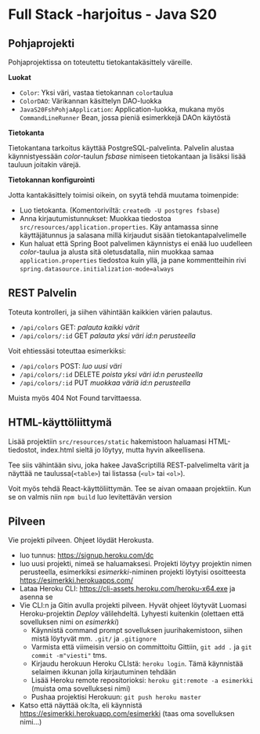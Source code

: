 # Full Stack -harjoitus - Java S20

## Pohjaprojekti

Pohjaprojektissa on toteutettu tietokantakäsittely väreille. 

**Luokat**

- `Color`: Yksi väri, vastaa tietokannan `color`taulua
- `ColorDAO`: Värikannan käsittelyn DAO-luokka
- `JavaS20FshPohjaApplication`: Application-luokka, mukana myös `CommandLineRunner` Bean, jossa
pieniä esimerkkejä DAOn käytöstä  

**Tietokanta**

Tietokantana tarkoitus käyttää PostgreSQL-palvelinta. Palvelin alustaa käynnistyessään 
*color*-taulun *fsbase* nimiseen tietokantaan ja lisäksi lisää tauluun joitakin värejä.

**Tietokannan konfigurointi**

Jotta kantakäsittely toimisi oikein, on syytä tehdä muutama toimenpide:

- Luo tietokanta. (Komentoriviltä: `createdb -U postgres fsbase`)
- Anna kirjautumistunnukset: Muokkaa tiedostoa `src/resources/application.properties`. Käy antamassa 
sinne käyttäjätunnus ja salasana millä kirjaudut sisään tietokantapalvelimelle
- Kun haluat että Spring Boot palvelimen käynnistys ei enää luo uudelleen *color*-taulua ja
alusta sitä oletusdatalla, niin muokkaa samaa `application.properties` tiedostoa kuin yllä, ja pane 
kommentteihin rivi \
       `spring.datasource.initialization-mode=always`

## REST Palvelin

Toteuta kontrolleri, ja siihen vähintään kaikkien värien palautus.

- `/api/colors` GET: *palauta kaikki värit*
- `/api/colors/:id` GET *palauta yksi väri id:n perusteella*

Voit ehtiessäsi toteuttaa esimerkiksi:

- `/api/colors` POST: *luo uusi väri*
- `/api/colors/:id` DELETE *poista yksi väri id:n perusteella*
- `/api/colors/:id` PUT *muokkaa väriä id:n perusteella*

Muista myös 404 Not Found tarvittaessa.

## HTML-käyttöliittymä

Lisää projektiin `src/resources/static` hakemistoon haluamasi HTML-tiedostot,
index.html sieltä jo löytyy, mutta hyvin alkeellisena.

Tee siis vähintään sivu, joka hakee JavaScriptillä REST-palvelimelta värit
ja näyttää ne taulussa(`<table>`) tai listassa (`<ul>` tai `<ol>`). 

Voit myös tehdä React-käyttöliittymän. Tee se aivan omaaan projektiin. Kun se on valmis niin 
`npm build` luo levitettävän version

## Pilveen

Vie projekti pilveen. Ohjeet löydät Herokusta.

- luo tunnus: https://signup.heroku.com/dc
- luo uusi projekti, nimeä se haluamaksesi. Projekti löytyy projektin nimen perusteella, esimerkiksi 
*esimerkki*-niminen projekti löytyisi osoitteesta https://esimerkki.herokuapps.com/ 
- Lataa Heroku CLI: https://cli-assets.heroku.com/heroku-x64.exe ja asenna se
- Vie CLI:n ja Gitin avulla projekti pilveen. Hyvät ohjeet löytyvät Luomasi Heroku-projektin *Deploy* 
välilehdeltä. Lyhyesti kuitenkin (olettaen että sovelluksen nimi on *esimerkki*)
    - Käynnistä command prompt sovelluksen juurihakemistoon, siihen mistä löytyvät mm. `.git/` ja `.gitignore`
    - Varmista että viimeisin versio on committoitu Gittiin, `git add .` ja `git commit -m"viesti"` tms.
    - Kirjaudu herokuun Heroku CLIstä: `heroku login`. Tämä käynnistää selaimen ikkunan jolla kirjautuminen tehdään
    - Lisää Heroku remote repositorioksi: `heroku git:remote -a esimerkki` (muista oma sovelluksesi nimi)
    - Pushaa projektisi Herokuun: `git push heroku master`
- Katso että näyttää ok:lta, eli käynnistä https://esimerkki.herokuapp.com/esimerkki (taas oma sovelluksen nimi...) 


